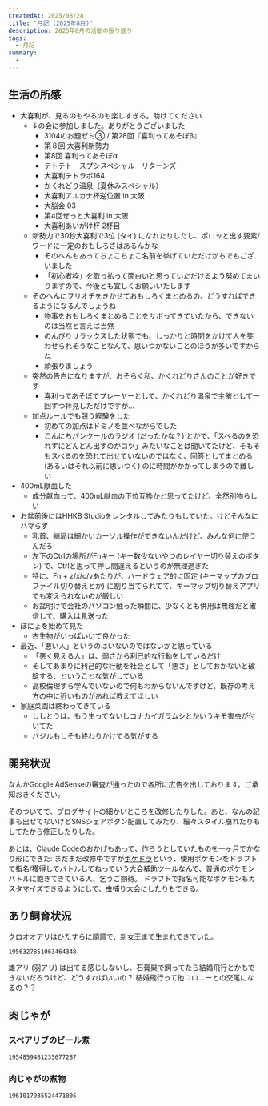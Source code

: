 ```yaml
---
createdAt: 2025/08/28
title: "月記 (2025年8月)"
description: 2025年8月の活動の振り返り
tags: 
  - 月記
summary:
  - 
---
```


## 生活の所感

- 大喜利が、見るのもやるのも楽しすぎる。助けてください
  - ↓の会に参加しました。ありがとうございました
    - 3104のお題ゼミ③ / 第28回『喜利ってあそぼβ』
    - 第８回 大喜利新勢力
    - 第8回 喜利ってあそぼα
    - テトテト　スプシスペシャル　リターンズ
    - 大喜利テトラボ164
    - かくれどり温泉（夏休みスペシャル）
    - 大喜利アルカナ杯逆位置 in 大阪
    - 大脳会 03
    - 第4回ぜっと大喜利 in 大阪
    - 大喜利あいがけ杯 2杯目
  - 新勢力で30秒大喜利で3位 (タイ) になれたりしたし、ポロッと出す要素/ワードに一定のおもしろさはあるんかな
    - そのへんもあってちょこちょこ名前を挙げていただけがちでもございました
    - 「初心者枠」を取っ払って面白いと思っていただけるよう努めてまいりますので、今後とも宜しくお願いいたします
  - そのへんにフリオチをきかせておもしろくまとめるの、どうすればできるようになるんでしょうね
    - 物事をおもしろくまとめることをサボってきていたから、できないのは当然と言えば当然
    - のんびりリラックスした状態でも、しっかりと時間をかけて人を笑わせられそうなことなんて、思いつかないことのほうが多いですからね
    - 頑張りましょう
  - 突然の告白になりますが、おそらく私、かくれどりさんのことが好きです
    - 喜利ってあそぼでプレーヤーとして、かくれどり温泉で主催として一回ずつ拝見しただけですが…
  - 加点ルールでも競う経験をした
    - 初めての加点はドミノを並べながらでした
    - こんにちパンクールのラジオ (だったかな？) とかで、「スベるのを恐れずにどんどん出すのがコツ」みたいなことは聞いてたけど、そもそもスベるのを恐れて出せていないのではなく、回答としてまとめる (あるいはそれ以前に思いつく) のに時間がかかってしまうので難しい
- 400mL献血した
  - 成分献血って、400mL献血の下位互換かと思ってたけど、全然別物らしい
- お盆前後にはHHKB Studioをレンタルしてみたりもしていた。けどそんなにハマらず
  - 乳首、結局は細かいカーソル操作ができないんだけど、みんな何に使うんだろ
  - 左下のCtrlの場所がFnキー (キー数少ないやつのレイヤー切り替えのボタン) で、Ctrlと思って押し間違えるというのが無理過ぎた
  - 特に、Fn + z/x/c/vあたりが、ハードウェア的に固定 (キーマップのプロファイル切り替えとか) に割り当てられてて、キーマップ切り替えアプリでも変えられないのが厳しい
  - お盆明けで会社のパソコン触った瞬間に、少なくとも併用は無理だと確信して、購入は見送った
-  ぽにょを始めて見た
   -  古生物がいっぱいいて良かった
- 最近、「悪い人」というのはいないのではないかと思っている
  - 「悪く見える人」は、弱さから利己的な行動をしているだけ
  - そしてあまりに利己的な行動を社会として「悪さ」としておかないと破綻する、ということな気がしている
  - 高校倫理すら学んでいないので何もわからないんですけど、既存の考え方の中に近いものがあれば教えてほしい
- 家庭菜園は終わってきている
  - ししとうは、もう生ってないしコナカイガラムシとかいうキモ害虫が付いてた
  - バジルもしそも終わりかけてる気がする

## 開発状況

なんかGoogle AdSenseの審査が通ったので各所に広告を出しております。ご承知おきください。

そのついでで、ブログサイトの細かいところを改修したりした。あと、なんの記事も出せてないけどSNSシェアボタン配置してみたり、細々スタイル崩れたりもしてたから修正したりした。

あとは、Claude Codeのおかげもあって、作ろうとしていたものを一ヶ月でかなり形にできた: まだまだ改修中ですが[ポケドラ](/work/poke-draft/)という、使用ポケモンをドラフトで指名/獲得してバトルしてねっていう大会補助ツールなんで、普通のポケモンバトルに飽きてきている人、乞うご期待。
ドラフトで指名可能なポケモンもカスタマイズできるようにして、虫捕り大会にしたりもできる。

## あり飼育状況

クロオオアリはひたすらに順調で、新女王まで生まれてきていた。

```twitter
1956327851063464348
```

雄アリ (羽アリ) は出てる感じしないし、石膏巣で飼ってたら結婚飛行とかもできないだろうけど、どうすればいいの？
結婚飛行って他コロニーとの交尾になるの？？

## 肉じゃが

### スペアリブのビール煮

```twitter
1954859481235677287
```

### 肉じゃがの煮物

```twitter
1961017935524471005
```